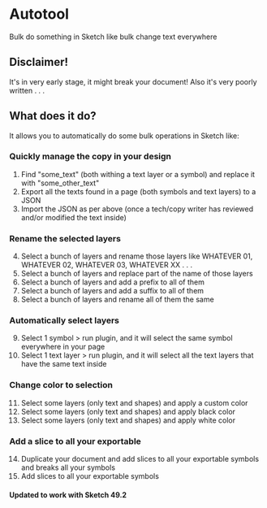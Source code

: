 # Autotool
Bulk do something in Sketch like bulk change text everywhere

## Disclaimer!
It's in very early stage, it might break your document!
Also it's very poorly written . . .

## What does it do?
It allows you to automatically do some bulk operations in Sketch like:

### Quickly manage the copy in your design
1. Find "some_text" (both withing a text layer or a symbol) and replace it with "some_other_text"
2. Export all the texts found in a page (both symbols and text layers) to a JSON
3. Import the JSON as per above (once a tech/copy writer has reviewed and/or modified the text inside)

### Rename the selected layers
4. Select a bunch of layers and rename those layers like WHATEVER 01, WHATEVER 02, WHATEVER 03, WHATEVER XX . . . 
5. Select a bunch of layers and replace part of the name of those layers
6. Select a bunch of layers and add a prefix to all of them
7. Select a bunch of layers and add a suffix to all of them
8. Select a bunch of layers and rename all of them the same

### Automatically select layers
9. Select 1 symbol > run plugin, and it will select the same symbol everywhere in your page
10. Select 1 text layer > run plugin, and it will select all the text layers that have the same text inside

### Change color to selection
11. Select some layers (only text and shapes) and apply a custom color
12. Select some layers (only text and shapes) and apply black color
13. Select some layers (only text and shapes) and apply white color

### Add a slice to all your exportable
14. Duplicate your document and add slices to all your exportable symbols and breaks all your symbols
15. Add slices to all your exportable symbols

#### Updated to work with Sketch 49.2
